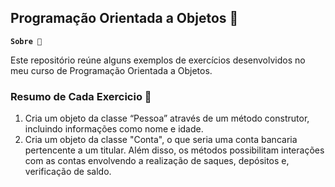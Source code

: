 ## Programação Orientada a Objetos 🌸

**`Sobre 📌`**

Este repositório reúne alguns exemplos de exercícios desenvolvidos no meu curso de Programação Orientada a Objetos. 

### Resumo de Cada Exercicio 🧮

1. Cria um objeto da classe “Pessoa” através de um método construtor, incluindo informações como nome e idade.  
2. Cria um objeto da classe "Conta", o que seria uma conta bancaria pertencente a um titular. Além disso, os métodos 
possibilitam interações com as contas envolvendo a realização de saques, depósitos e, verificação de saldo. 

 

